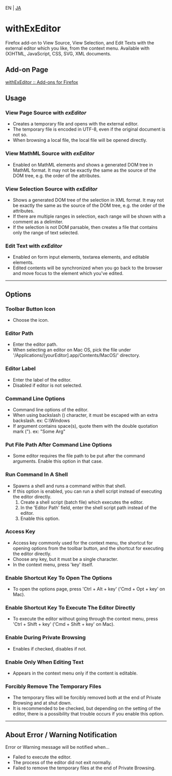 EN | [JA](./README.ja.md)

# withExEditor
Firefox add-on to View Source, View Selection, and Edit Texts with the external editor which you like, from the context menu.
Available with (X)HTML, JavaScript, CSS, SVG, XML documents.

## Add-on Page
[withExEditor :: Add-ons for Firefox](https://addons.mozilla.org/addon/withexeditor/ "withExEditor :: Add-ons for Firefox")

## Usage

### View Page Source with *exEditor*
* Creates a temporary file and opens with the external editor.
* The temporary file is encoded in UTF-8, even if the original document is not so.
* When browsing a local file, the local file will be opened directly.

### View MathML Source with *exEditor*
* Enabled on MathML elements and shows a generated DOM tree in MathML format. It may not be exactly the same as the source of the DOM tree, e.g. the order of the attributes.

### View Selection Source with *exEditor*
* Shows a generated DOM tree of the selection in XML format. It may not be exactly the same as the source of the DOM tree, e.g. the order of the attributes.
* If there are multiple ranges in selection, each range will be shown with a comment as a delimiter.
* If the selection is not DOM parsable, then creates a file that contains only the range of text selected.

### Edit Text with *exEditor*
* Enabled on form input elements, textarea elements, and editable elements.
* Edited contents will be synchronized when you go back to the browser and move focus to the element which you've edited.

***

## Options

### Toolbar Button Icon
* Choose the icon.

### Editor Path
* Enter the editor path.
* When selecting an editor on Mac OS, pick the file under '/Applications/[yourEditor].app/Contents/MacOS/' directory.

### Editor Label
* Enter the label of the editor.
* Disabled if editor is not selected.

### Command Line Options
* Command line options of the editor.
* When using backslash (\) character, it must be escaped with an extra backslash. ex: C:\\Windows
* If argument contains space(s), quote them with the double quotation mark ("). ex: "Some Arg"

### Put File Path After Command Line Options
* Some editor requires the file path to be put after the command arguments. Enable this option in that case.

### Run Command In A Shell
* Spawns a shell and runs a command within that shell.
* If this option is enabled, you can run a shell script instead of executing the editor directly.
  1. Create a shell script (batch file) which executes the editor.
  2. In the 'Editor Path' field, enter the shell script path instead of the editor.
  3. Enable this option.

### Access Key
* Access key commonly used for the context menu, the shortcut for opening options from the toolbar button, and the shortcut for executing the editor directly.
* Choose any key, but it must be a single character.
* In the context menu, press 'key' itself.

### Enable Shortcut Key To Open The Options
* To open the options page, press 'Ctrl + Alt + key' ('Cmd + Opt + key' on Mac).

### Enable Shortcut Key To Execute The Editor Directly
* To execute the editor without going through the context menu, press 'Ctrl + Shift + key' ('Cmd + Shift + key' on Mac).

### Enable During Private Browsing
* Enables if checked, disables if not.

### Enable Only When Editing Text
* Appears in the context menu only if the content is editable.

### Forcibly Remove The Temporary Files
* The temporary files will be forcibly removed both at the end of Private Browsing and at shut down.
* It is recommended to be checked, but depending on the setting of the editor, there is a possibility that trouble occurs if you enable this option.

***

## About Error / Warning Notification
Error or Warning message will be notified when...
* Failed to execute the editor.
* The process of the editor did not exit normally.
* Failed to remove the temporary files at the end of Private Browsing.
